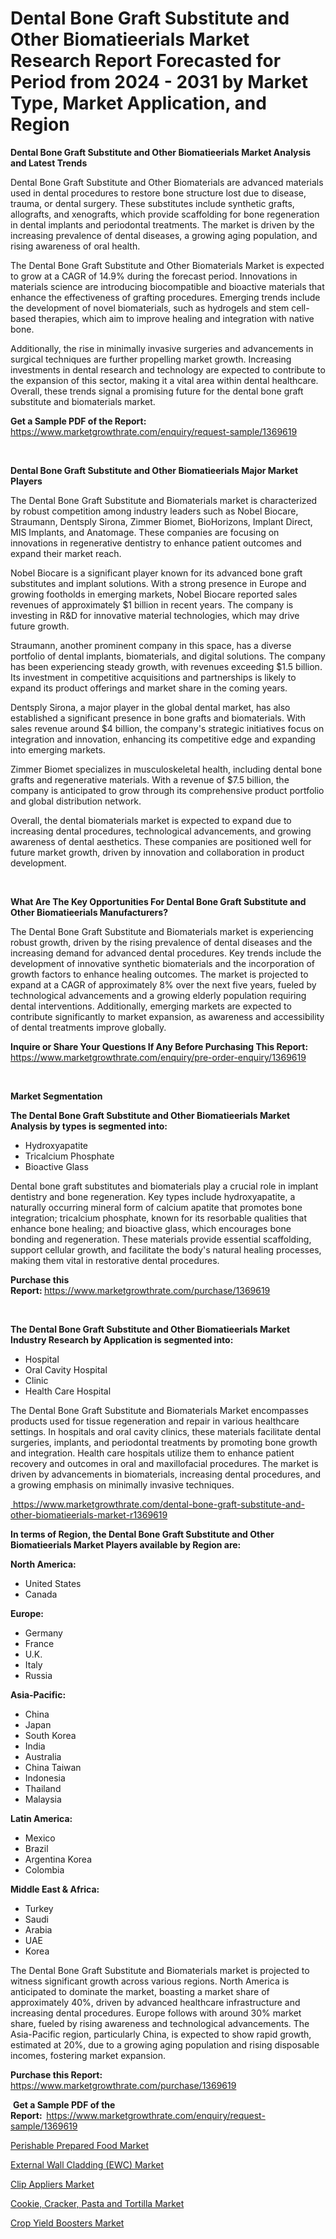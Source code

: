 <p><h1>Dental Bone Graft Substitute and Other Biomatieerials Market Research Report Forecasted for Period from 2024 -  2031 by Market Type, Market Application, and Region</h1></p><p><strong>Dental Bone Graft Substitute and Other Biomatieerials Market Analysis and Latest Trends</strong></p>
<p><p>Dental Bone Graft Substitute and Other Biomaterials are advanced materials used in dental procedures to restore bone structure lost due to disease, trauma, or dental surgery. These substitutes include synthetic grafts, allografts, and xenografts, which provide scaffolding for bone regeneration in dental implants and periodontal treatments. The market is driven by the increasing prevalence of dental diseases, a growing aging population, and rising awareness of oral health.</p><p>The Dental Bone Graft Substitute and Other Biomaterials Market is expected to grow at a CAGR of 14.9% during the forecast period. Innovations in materials science are introducing biocompatible and bioactive materials that enhance the effectiveness of grafting procedures. Emerging trends include the development of novel biomaterials, such as hydrogels and stem cell-based therapies, which aim to improve healing and integration with native bone.</p><p>Additionally, the rise in minimally invasive surgeries and advancements in surgical techniques are further propelling market growth. Increasing investments in dental research and technology are expected to contribute to the expansion of this sector, making it a vital area within dental healthcare. Overall, these trends signal a promising future for the dental bone graft substitute and biomaterials market.</p></p>
<p><strong>Get a Sample PDF of the Report:&nbsp;</strong> <a href="https://www.marketgrowthrate.com/enquiry/request-sample/1369619">https://www.marketgrowthrate.com/enquiry/request-sample/1369619</a></p>
<p>&nbsp;</p>
<p><strong>Dental Bone Graft Substitute and Other Biomatieerials Major Market Players</strong></p>
<p><p>The Dental Bone Graft Substitute and Biomaterials market is characterized by robust competition among industry leaders such as Nobel Biocare, Straumann, Dentsply Sirona, Zimmer Biomet, BioHorizons, Implant Direct, MIS Implants, and Anatomage. These companies are focusing on innovations in regenerative dentistry to enhance patient outcomes and expand their market reach.</p><p>Nobel Biocare is a significant player known for its advanced bone graft substitutes and implant solutions. With a strong presence in Europe and growing footholds in emerging markets, Nobel Biocare reported sales revenues of approximately $1 billion in recent years. The company is investing in R&D for innovative material technologies, which may drive future growth.</p><p>Straumann, another prominent company in this space, has a diverse portfolio of dental implants, biomaterials, and digital solutions. The company has been experiencing steady growth, with revenues exceeding $1.5 billion. Its investment in competitive acquisitions and partnerships is likely to expand its product offerings and market share in the coming years.</p><p>Dentsply Sirona, a major player in the global dental market, has also established a significant presence in bone grafts and biomaterials. With sales revenue around $4 billion, the company's strategic initiatives focus on integration and innovation, enhancing its competitive edge and expanding into emerging markets.</p><p>Zimmer Biomet specializes in musculoskeletal health, including dental bone grafts and regenerative materials. With a revenue of $7.5 billion, the company is anticipated to grow through its comprehensive product portfolio and global distribution network.</p><p>Overall, the dental biomaterials market is expected to expand due to increasing dental procedures, technological advancements, and growing awareness of dental aesthetics. These companies are positioned well for future market growth, driven by innovation and collaboration in product development.</p></p>
<p>&nbsp;</p>
<p><strong>What Are The Key Opportunities For Dental Bone Graft Substitute and Other Biomatieerials Manufacturers?</strong></p>
<p><p>The Dental Bone Graft Substitute and Biomaterials market is experiencing robust growth, driven by the rising prevalence of dental diseases and the increasing demand for advanced dental procedures. Key trends include the development of innovative synthetic biomaterials and the incorporation of growth factors to enhance healing outcomes. The market is projected to expand at a CAGR of approximately 8% over the next five years, fueled by technological advancements and a growing elderly population requiring dental interventions. Additionally, emerging markets are expected to contribute significantly to market expansion, as awareness and accessibility of dental treatments improve globally.</p></p>
<p><strong>Inquire or Share Your Questions If Any Before Purchasing This Report:</strong> <a href="https://www.marketgrowthrate.com/enquiry/pre-order-enquiry/1369619">https://www.marketgrowthrate.com/enquiry/pre-order-enquiry/1369619</a></p>
<p>&nbsp;</p>
<p><strong>Market Segmentation</strong></p>
<p><strong>The Dental Bone Graft Substitute and Other Biomatieerials Market Analysis by types is segmented into:</strong></p>
<p><ul><li>Hydroxyapatite</li><li>Tricalcium Phosphate</li><li>Bioactive Glass</li></ul></p>
<p><p>Dental bone graft substitutes and biomaterials play a crucial role in implant dentistry and bone regeneration. Key types include hydroxyapatite, a naturally occurring mineral form of calcium apatite that promotes bone integration; tricalcium phosphate, known for its resorbable qualities that enhance bone healing; and bioactive glass, which encourages bone bonding and regeneration. These materials provide essential scaffolding, support cellular growth, and facilitate the body's natural healing processes, making them vital in restorative dental procedures.</p></p>
<p><strong>Purchase this Report:&nbsp;</strong><a href="https://www.marketgrowthrate.com/purchase/1369619">https://www.marketgrowthrate.com/purchase/1369619</a></p>
<p>&nbsp;</p>
<p><strong>The Dental Bone Graft Substitute and Other Biomatieerials Market Industry Research by Application is segmented into:</strong></p>
<p><ul><li>Hospital</li><li>Oral Cavity Hospital</li><li>Clinic</li><li>Health Care Hospital</li></ul></p>
<p><p>The Dental Bone Graft Substitute and Biomaterials Market encompasses products used for tissue regeneration and repair in various healthcare settings. In hospitals and oral cavity clinics, these materials facilitate dental surgeries, implants, and periodontal treatments by promoting bone growth and integration. Health care hospitals utilize them to enhance patient recovery and outcomes in oral and maxillofacial procedures. The market is driven by advancements in biomaterials, increasing dental procedures, and a growing emphasis on minimally invasive techniques.</p></p>
<p><a href="https://www.marketgrowthrate.com/dental-bone-graft-substitute-and-other-biomatieerials-market-r1369619">&nbsp;https://www.marketgrowthrate.com/dental-bone-graft-substitute-and-other-biomatieerials-market-r1369619</a></p>
<p><strong>In terms of Region, the Dental Bone Graft Substitute and Other Biomatieerials Market Players available by Region are:</strong></p>
<p>
    <p> <strong> North America: </strong>
        <ul>
            <li>United States</li>
            <li>Canada</li>
        </ul>
        </p> 
    <p> <strong> Europe: </strong>
        <ul>
            <li>Germany</li>
            <li>France</li>
            <li>U.K.</li>
            <li>Italy</li>
            <li>Russia</li>
        </ul>
        </p> 
    <p> <strong> Asia-Pacific: </strong>
        <ul>
            <li>China</li>
            <li>Japan</li>
            <li>South Korea</li>
            <li>India</li>
            <li>Australia</li>
            <li>China Taiwan</li>
            <li>Indonesia</li>
            <li>Thailand</li>
            <li>Malaysia</li>
        </ul>
        </p> 
    <p> <strong> Latin America: </strong>
        <ul>
            <li>Mexico</li>
            <li>Brazil</li>
            <li>Argentina Korea</li>
            <li>Colombia</li>
        </ul>
        </p> 
    <p> <strong> Middle East & Africa: </strong>
        <ul>
            <li>Turkey</li>
            <li>Saudi</li>
            <li>Arabia</li>
            <li>UAE</li>
            <li>Korea</li>
        </ul>
    </p>
    </p>
<p><p>The Dental Bone Graft Substitute and Biomaterials market is projected to witness significant growth across various regions. North America is anticipated to dominate the market, boasting a market share of approximately 40%, driven by advanced healthcare infrastructure and increasing dental procedures. Europe follows with around 30% market share, fueled by rising awareness and technological advancements. The Asia-Pacific region, particularly China, is expected to show rapid growth, estimated at 20%, due to a growing aging population and rising disposable incomes, fostering market expansion.</p></p>
<p><strong>Purchase this Report: </strong><a href="https://www.marketgrowthrate.com/purchase/1369619">https://www.marketgrowthrate.com/purchase/1369619</a></p>
<p>&nbsp;<strong>Get a Sample PDF of the Report:&nbsp;&nbsp;</strong><a href="https://www.marketgrowthrate.com/enquiry/request-sample/1369619">https://www.marketgrowthrate.com/enquiry/request-sample/1369619</a></p>
<p><strong></strong></p>
<p><p><a href="https://github.com/SanjidaKhan901/Market-Research-Report-List-1/blob/main/perishable-prepared-food-market.md">Perishable Prepared Food Market</a></p><p><a href="https://issuu.com/reportprime-2/docs/external-wall-cladding-ewc-market-s_e00a825522bbf9">External Wall Cladding (EWC) Market</a></p><p><a href="https://www.linkedin.com/pulse/strategic-roadmap-success-global-clip-appliers-market-n5tlc">Clip Appliers Market</a></p><p><a href="https://github.com/olyy49keyt/Market-Research-Report-List-1/blob/main/cookie-cracker-pasta-and-tortilla-market.md">Cookie, Cracker, Pasta and Tortilla Market</a></p><p><a href="https://issuu.com/reportprime-2/docs/crop-yield-boosters-market-size-203_68999b4f18b8ee">Crop Yield Boosters Market</a></p></p>